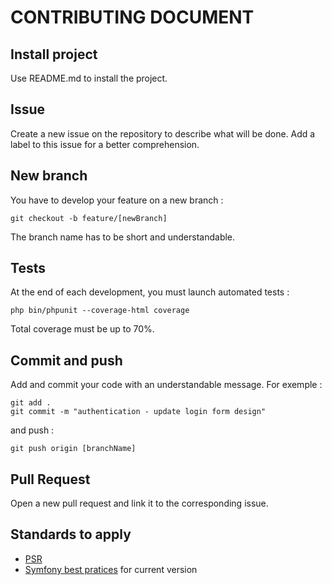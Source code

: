 # CONTRIBUTING DOCUMENT

## Install project
Use README.md to install the project.

## Issue
Create a new issue on the repository to describe what will be done. Add a label to this issue for a better comprehension.

## New branch
You have to develop your feature on a new branch :

```
git checkout -b feature/[newBranch]
```

The branch name has to be short and understandable.

## Tests
At the end of each development, you must launch automated tests :

```
php bin/phpunit --coverage-html coverage
```

Total coverage must be up to 70%.

## Commit and push
Add and commit your code with an understandable message. For exemple :

```
git add .
git commit -m "authentication - update login form design"
```

and push :
```
git push origin [branchName]
```

## Pull Request
Open a new pull request and link it to the corresponding issue.

## Standards to apply
* [PSR](https://www.php-fig.org/psr/)
* [Symfony best pratices](https://symfony.com/doc/current/index.html) for current version
